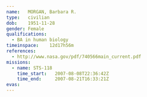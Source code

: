 ```yaml
---
name:	MORGAN, Barbara R.
type:	civilian
dob:	1951-11-28
gender:	Female
qualifications:
  - BA in human biology
timeinspace:	12d17h56m
references:
  - http://www.nasa.gov/pdf/740566main_current.pdf
missions:
  - name: STS-118
    time_start:   2007-08-08T22:36:42Z
    time_end:     2007-08-21T16:33:21Z
evas:
---
```

